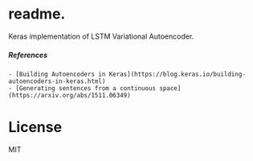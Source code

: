 # readme.

Keras implementation of LSTM Variational Autoencoder. 

##### References
    - [Building Autoencoders in Keras](https://blog.keras.io/building-autoencoders-in-keras.html)
    - [Generating sentences from a continuous space](https://arxiv.org/abs/1511.06349)

# License
MIT 
